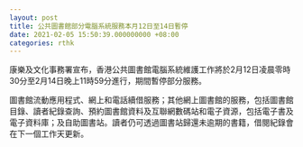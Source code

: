 ```yaml
---
layout: post
title: 公共圖書館部分電腦系統服務本月12日至14日暫停
date: 2021-02-05 15:50:39.000000000 +08:00
categories: rthk
---
```


康樂及文化事務署宣布，香港公共圖書館電腦系統維護工作將於2月12日凌晨零時30分至2月14日晚上11時59分進行，期間暫停部分服務。
 
圖書館流動應用程式、網上和電話續借服務；其他網上圖書館的服務，包括圖書館目錄、讀者紀錄查詢、預約圖書館資料及互聯網數碼站和電子資源，包括電子書及電子資料庫；及自助圖書站。讀者仍可透過圖書站歸還未逾期的書籍，借閱紀錄會在下一個工作天更新。
